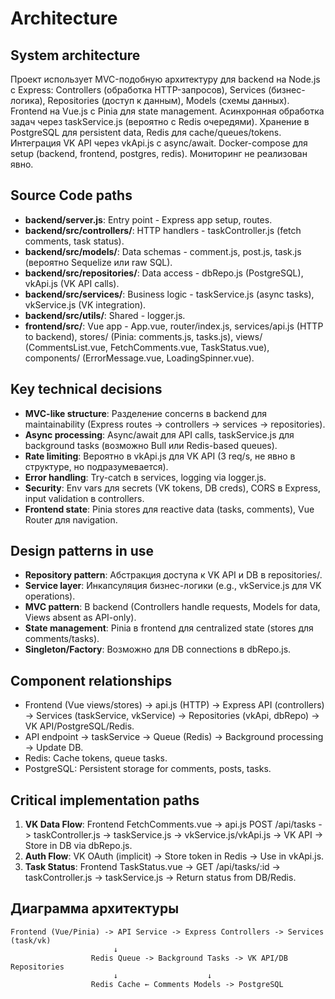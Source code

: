 # Architecture

## System architecture
Проект использует MVC-подобную архитектуру для backend на Node.js с Express: Controllers (обработка HTTP-запросов), Services (бизнес-логика), Repositories (доступ к данным), Models (схемы данных). Frontend на Vue.js с Pinia для state management. Асинхронная обработка задач через taskService.js (вероятно с Redis очередями). Хранение в PostgreSQL для persistent data, Redis для cache/queues/tokens. Интеграция VK API через vkApi.js с async/await. Docker-compose для setup (backend, frontend, postgres, redis). Мониторинг не реализован явно.

## Source Code paths
- **backend/server.js**: Entry point - Express app setup, routes.
- **backend/src/controllers/**: HTTP handlers - taskController.js (fetch comments, task status).
- **backend/src/models/**: Data schemas - comment.js, post.js, task.js (вероятно Sequelize или raw SQL).
- **backend/src/repositories/**: Data access - dbRepo.js (PostgreSQL), vkApi.js (VK API calls).
- **backend/src/services/**: Business logic - taskService.js (async tasks), vkService.js (VK integration).
- **backend/src/utils/**: Shared - logger.js.
- **frontend/src/**: Vue app - App.vue, router/index.js, services/api.js (HTTP to backend), stores/ (Pinia: comments.js, tasks.js), views/ (CommentsList.vue, FetchComments.vue, TaskStatus.vue), components/ (ErrorMessage.vue, LoadingSpinner.vue).

## Key technical decisions
- **MVC-like structure**: Разделение concerns в backend для maintainability (Express routes -> controllers -> services -> repositories).
- **Async processing**: Async/await для API calls, taskService.js для background tasks (возможно Bull или Redis-based queues).
- **Rate limiting**: Вероятно в vkApi.js для VK API (3 req/s, не явно в структуре, но подразумевается).
- **Error handling**: Try-catch в services, logging via logger.js.
- **Security**: Env vars для secrets (VK tokens, DB creds), CORS в Express, input validation в controllers.
- **Frontend state**: Pinia stores для reactive data (tasks, comments), Vue Router для navigation.

## Design patterns in use
- **Repository pattern**: Абстракция доступа к VK API и DB в repositories/.
- **Service layer**: Инкапсуляция бизнес-логики (e.g., vkService.js для VK operations).
- **MVC pattern**: В backend (Controllers handle requests, Models for data, Views absent as API-only).
- **State management**: Pinia в frontend для centralized state (stores для comments/tasks).
- **Singleton/Factory**: Возможно для DB connections в dbRepo.js.

## Component relationships
- Frontend (Vue views/stores) -> api.js (HTTP) -> Express API (controllers) -> Services (taskService, vkService) -> Repositories (vkApi, dbRepo) -> VK API/PostgreSQL/Redis.
- API endpoint -> taskService -> Queue (Redis) -> Background processing -> Update DB.
- Redis: Cache tokens, queue tasks.
- PostgreSQL: Persistent storage for comments, posts, tasks.

## Critical implementation paths
1. **VK Data Flow**: Frontend FetchComments.vue -> api.js POST /api/tasks -> taskController.js -> taskService.js -> vkService.js/vkApi.js -> VK API -> Store in DB via dbRepo.js.
2. **Auth Flow**: VK OAuth (implicit) -> Store token in Redis -> Use in vkApi.js.
3. **Task Status**: Frontend TaskStatus.vue -> GET /api/tasks/:id -> taskController.js -> taskService.js -> Return status from DB/Redis.

## Диаграмма архитектуры
```
Frontend (Vue/Pinia) -> API Service -> Express Controllers -> Services (task/vk)
                       ↓
                  Redis Queue -> Background Tasks -> VK API/DB Repositories
                       ↓                    ↓
                  Redis Cache ← Comments Models -> PostgreSQL
